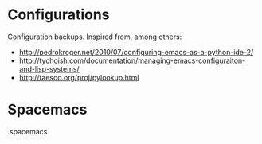 Configurations
==============

Configuration backups.
Inspired from, among others:
* http://pedrokroger.net/2010/07/configuring-emacs-as-a-python-ide-2/
* http://tychoish.com/documentation/managing-emacs-configuraiton-and-lisp-systems/
* http://taesoo.org/proj/pylookup.html

# Spacemacs

.spacemacs
